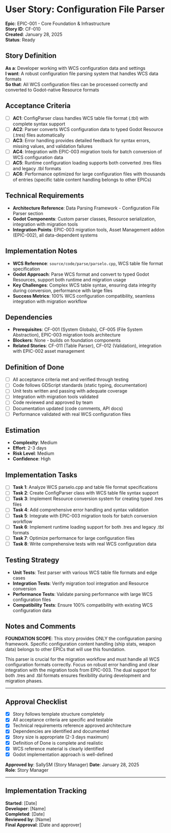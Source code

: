 # User Story: Configuration File Parser

**Epic**: EPIC-001 - Core Foundation & Infrastructure  
**Story ID**: CF-010  
**Created**: January 28, 2025  
**Status**: Ready

## Story Definition
**As a**: Developer working with WCS configuration data and settings  
**I want**: A robust configuration file parsing system that handles WCS data formats  
**So that**: All WCS configuration files can be processed correctly and converted to Godot-native Resource formats

## Acceptance Criteria
- [ ] **AC1**: ConfigParser class handles WCS table file format (.tbl) with complete syntax support
- [ ] **AC2**: Parser converts WCS configuration data to typed Godot Resource (.tres) files automatically
- [ ] **AC3**: Error handling provides detailed feedback for syntax errors, missing values, and validation failures
- [ ] **AC4**: Integration with EPIC-003 migration tools for batch conversion of WCS configuration data
- [ ] **AC5**: Runtime configuration loading supports both converted .tres files and legacy .tbl formats
- [ ] **AC6**: Performance optimized for large configuration files with thousands of entries (specific table content handling belongs to other EPICs)

## Technical Requirements
- **Architecture Reference**: Data Parsing Framework - Configuration File Parser section
- **Godot Components**: Custom parser classes, Resource serialization, integration with migration tools
- **Integration Points**: EPIC-003 migration tools, Asset Management addon (EPIC-002), all data-dependent systems

## Implementation Notes
- **WCS Reference**: `source/code/parse/parselo.cpp`, WCS table file format specification
- **Godot Approach**: Parse WCS format and convert to typed Godot Resources, support both runtime and migration usage
- **Key Challenges**: Complex WCS table syntax, ensuring data integrity during conversion, performance with large files
- **Success Metrics**: 100% WCS configuration compatibility, seamless integration with migration workflow

## Dependencies
- **Prerequisites**: CF-001 (System Globals), CF-005 (File System Abstraction), EPIC-003 migration tools architecture
- **Blockers**: None - builds on foundation components
- **Related Stories**: CF-011 (Table Parser), CF-012 (Validation), integration with EPIC-002 asset management

## Definition of Done
- [ ] All acceptance criteria met and verified through testing
- [ ] Code follows GDScript standards (static typing, documentation)
- [ ] Unit tests written and passing with adequate coverage
- [ ] Integration with migration tools validated
- [ ] Code reviewed and approved by team
- [ ] Documentation updated (code comments, API docs)
- [ ] Performance validated with real WCS configuration files

## Estimation
- **Complexity**: Medium
- **Effort**: 2-3 days
- **Risk Level**: Medium
- **Confidence**: High

## Implementation Tasks
- [ ] **Task 1**: Analyze WCS parselo.cpp and table file format specifications
- [ ] **Task 2**: Create ConfigParser class with WCS table file syntax support
- [ ] **Task 3**: Implement Resource conversion system for creating typed .tres files
- [ ] **Task 4**: Add comprehensive error handling and syntax validation
- [ ] **Task 5**: Integrate with EPIC-003 migration tools for batch conversion workflow
- [ ] **Task 6**: Implement runtime loading support for both .tres and legacy .tbl formats
- [ ] **Task 7**: Optimize performance for large configuration files
- [ ] **Task 8**: Write comprehensive tests with real WCS configuration data

## Testing Strategy
- **Unit Tests**: Test parser with various WCS table file formats and edge cases
- **Integration Tests**: Verify migration tool integration and Resource conversion
- **Performance Tests**: Validate parsing performance with large WCS configuration files
- **Compatibility Tests**: Ensure 100% compatibility with existing WCS configuration data

## Notes and Comments
**FOUNDATION SCOPE**: This story provides ONLY the configuration parsing framework. Specific configuration content handling (ship stats, weapon data) belongs to other EPICs that will use this foundation.

This parser is crucial for the migration workflow and must handle all WCS configuration formats correctly. Focus on robust error handling and clear integration with the migration tools from EPIC-003. The dual support for both .tres and .tbl formats ensures flexibility during development and migration phases.

---

## Approval Checklist
- [x] Story follows template structure completely
- [x] All acceptance criteria are specific and testable
- [x] Technical requirements reference approved architecture
- [x] Dependencies are identified and documented
- [x] Story size is appropriate (2-3 days maximum)
- [x] Definition of Done is complete and realistic
- [x] WCS reference material is clearly identified
- [x] Godot implementation approach is well-defined

**Approved by**: SallySM (Story Manager) **Date**: January 28, 2025  
**Role**: Story Manager

---

## Implementation Tracking
**Started**: [Date]  
**Developer**: [Name]  
**Completed**: [Date]  
**Reviewed by**: [Name]  
**Final Approval**: [Date and approver]